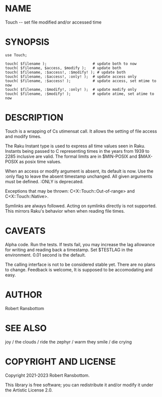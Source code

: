
NAME
====

Touch -- set file modified and/or accessed time

SYNOPSIS
========

    use Touch;

    touch( $filename );                     # update both to now
    touch( $filename, $access, $modify );   # update both
    touch( $filename, :$access!, :$modify! ); # update both
    touch( $filename, :$access!, :only! );  # update access only
    touch( $filename, :$access! );          # update access, set mtime to now
    touch( $filename, :$modify!, :only! );  # update modify only
    touch( $filename, :$modify! );          # update atime, set atime to now

DESCRIPTION
===========

Touch is a wrapping of C<C>s utimensat call. It allows the
setting of file access and modify times.

The Raku Instant type is used to express all time values seen
in Raku.  Instants being passed to C<touch> representing
times in the years from 1939 to 2285 inclusive are valid.
The formal limits are in $MIN-POSIX and $MAX-POSIX as
posix time values.

When an access or modify argument is absent, its default is now.
Use the :only flag to leave the absent timestamp unchanged.
All given arguments must be defined.  :ONLY is deprecated.

Exceptions that may be thrown: C<X::Touch::Out-of-range> and
C<X::Touch::Native>.

Symlinks are always followed. Acting on symlinks directly is not
supported.  This mirrors Raku's behavior when when reading file
times.

CAVEATS
=======

Alpha code.  Run the tests.  If tests fail, you may increase the
lag allowance for writing and reading back a timestamp.   Set $TESTLAG
in the environment.  0.01 second is the default.

The calling interface is not to be considered stable yet.  There
are no plans to change.  Feedback is welcome, It is supposed to be
accomodating and easy.

AUTHOR
======

Robert Ransbottom

SEE ALSO
========

joy / the clouds / ride the zephyr / warm they smile / die crying

COPYRIGHT AND LICENSE
=====================

Copyright 2021-2023 Robert Ransbottom.

This library is free software; you can redistribute it and/or modify it
under the Artistic License 2.0.

